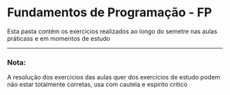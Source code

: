 <h1>Fundamentos de Programação  - FP</h1>
<p>Esta pasta contém os exercicios realizados ao longo do semetre nas aulas práticass e em momentos de estudo</p>
<hr>

<h3>Nota:</h3>
<p>A resolução dos exercicios das aulas quer dos exercicios de estudo podem não estar totalmente corretas, usa com cautela e espirito critico</p>
